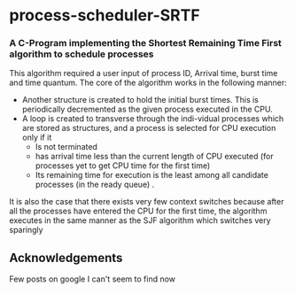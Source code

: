 # process-scheduler-SRTF
### A C-Program implementing the Shortest Remaining Time First algorithm to schedule processes

This algorithm required a user input of process ID, Arrival time, burst time and time quantum. The core of the algorithm works in the following manner: 
- Another structure is created to hold the initial burst times. This is periodically decremented as the given process executed in the CPU.
- A loop is created to transverse through the indi-vidual processes which are stored as structures, and a process is selected for CPU execution only if it  
  - Is not terminated
  - has arrival time less than the current length of CPU executed (for processes yet to get CPU time for the first time)
  - Its remaining time for execution is the least among all candidate processes (in the ready queue) .

It is also the case that there exists very few context switches because after all the processes have entered the CPU for the first time, the algorithm executes in the same manner as the SJF algorithm which switches very sparingly

## Acknowledgements
Few posts on google I can't seem to find now
